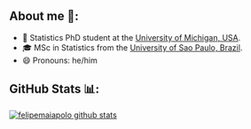 ## About me 🙋:

- 🔎 Statistics PhD student at the [University of Michigan, USA](https://lsa.umich.edu/stats).
- 🎓 MSc in Statistics from the [University of Sao Paulo, Brazil](https://www.ime.usp.br/en/home/).
- 😄 Pronouns: he/him

## GitHub Stats 📊:

[![felipemaiapolo github stats](https://github-readme-stats.vercel.app/api?username=felipemaiapolo&count_private=true&show_icons=true&theme=buefy)](https://github.com/anuraghazra/github-readme-stats)
